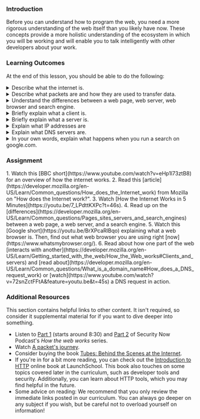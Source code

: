 ### Introduction
Before you can understand how to program the web, you need a more rigorous understanding of the web itself than you likely have now. These concepts provide a more holistic understanding of the ecosystem in which you will be working and will enable you to talk intelligently with other developers about your work.

### Learning Outcomes
At the end of this lesson, you should be able to do the following:

<details>
  <summary>Describe what the internet is.</summary>
  <ul><ul>
    <li>The internet is a worldwide network of linked computers. Each of these computers can communicate with each other in a specific format.</li>
  </ul></ul>
 </details>
 
 <details>
  <summary>Describe what packets are and how they are used to transfer data.</summary>
  <ul><ul>
    <li>Packets are the information of the internet. Packets are sent from the sender to the receiver in a specific format that contains all the information needed to communicate.</li>
  </ul></ul>
 </details>
 
<details>
  <summary>Understand the differences between a web page, web server, web browser and search engine.</summary>
  <ul><ul>
    <li>A web page is the page you look at in your browser.</li>
    <li>A web server is the computer that has the code for how the webpage should look and act.</li>
    <li>A web browser is a program on a computer that displays web pages.</li>
    <li>A search engine is a web server that searches all other web servers for information. A user can then pull up the web page on their web browser and search for a site.</li>
  </ul></ul>
 </details>
 
 <details>
  <summary>Briefly explain what a client is.</summary>
  <ul><ul>
    <li>A client is a computer or internet device that requests information from a server.</li>
  </ul></ul>
 </details>
 
 <details>
  <summary>Briefly explain what a server is.</summary>
  <ul><ul>
    <li>A server is a computer that receives requests (as packets) from the client and responds with the appropriate data.</li>
  </ul></ul>
 </details>
 
 <details>
  <summary>Explain what IP addresses are</summary>
  <ul><ul>
    <li>IP addresses are numerical identifications that specify a destination in a network.</li>
   </ul></ul>
 </details>
  
 <details>
  <summary>Explain what DNS servers are.</summary>
  <ul><ul>
    <li>DNS Servers are the "phone book" of the internet. They translate domain names into IP addresses.</li>
  </ul></ul>
 </details>
  
 <details>
  <summary>In your own words, explain what happens when you run a search on google.com.</summary>
  <ul><ul>
    <li>User sends request by clicking search button. Google receives the request, looks for the contents of the request in their databases, and sends back the result as a response.</li>
  </ul></ul>
 </details>

### Assignment

<div class="lesson-content__panel" markdown="1">
  1. Watch this [BBC short](https://www.youtube.com/watch?v=eHp1l73ztB8) for an overview of how the internet works.
  2. Read this [article](https://developer.mozilla.org/en-US/Learn/Common_questions/How_does_the_Internet_work) from Mozilla on "How does the Internet work?".
  3. Watch [How the Internet Works in 5 Minutes](https://youtu.be/7_LPdttKXPc?t=46s).
  4. Read up on the [differences](https://developer.mozilla.org/en-US/Learn/Common_questions/Pages_sites_servers_and_search_engines) between a web page, a web server, and a search engine.
  5. Watch this [Google short](https://youtu.be/BrXPcaRlBqo) explaining what a web browser is. Then, find out what web browser you are using right [now](https://www.whatsmybrowser.org/).
  6. Read about how one part of the web [interacts with another](https://developer.mozilla.org/en-US/Learn/Getting_started_with_the_web/How_the_Web_works#Clients_and_servers) and [read about](https://developer.mozilla.org/en-US/Learn/Common_questions/What_is_a_domain_name#How_does_a_DNS_request_work) or [watch](https://www.youtube.com/watch?v=72snZctFFtA&feature=youtu.be&t=45s) a DNS request in action.
</div>

### Additional Resources
This section contains helpful links to other content. It isn't required, so consider it supplemental material for if you want to dive deeper into something.

* Listen to [Part 1](https://twit.tv/shows/security-now/episodes/25?autostart=false) (starts around 8:30) and [Part 2](https://twit.tv/shows/security-now/episodes/26?autostart=false) of Security Now Podcast's *How the web works* series.
* Watch [A packet's journey](https://www.youtube.com/watch?v=ewrBalT_eBM&feature).
* Consider buying the book [Tubes: Behind the Scenes at the Internet](https://www.amazon.co.uk/dp/B007TB5SKA/ref=dp-kindle-redirect?_encoding=UTF8&btkr=1).
* If you're in for a bit more reading, you can check out the [Introduction to HTTP](https://launchschool.com/books/http) online book at LaunchSchool. This book also touches on some topics covered later in the curriculum, such as developer tools and security. Additionally, you can learn about HTTP tools, which you may find helpful in the future.
* Some advice on reading: We recommend that you only review the immediate links posted in our curriculum. You can always go deeper on any subject if you wish, but be careful not to overload yourself on information!  

